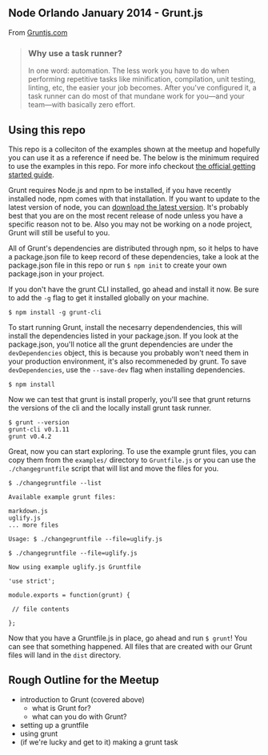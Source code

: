 ## Node Orlando January 2014 - Grunt.js

From [Gruntjs.com](http://gruntjs.com)

> ### Why use a task runner?
> In one word: automation. The less work you have to do when performing repetitive tasks like minification, compilation, unit testing, linting, etc, the easier your job becomes. After you've configured it, a task runner can do most of that mundane work for you—and your team—with basically zero effort.

## Using this repo

This repo is a colleciton of the examples shown at the meetup and hopefully you can use it as a reference if need be. The below is the minimum required to use the examples in this repo. For more info checkout [the official getting started guide](http://gruntjs.com/getting-started).

Grunt requires Node.js and npm to be installed, if you have recently installed node, npm comes with that installation. If you want to update to the latest version of node, you can [download the latest version](http://nodejs.org/download/). It's probably best that you are on the most recent release of node unless you have a specific reason not to be. Also you may not be working on a node project, Grunt will still be useful to you.

All of Grunt's dependencies are distributed through npm, so it helps to have a package.json file to keep record of these dependencies, take a look at the package.json file in this repo or run `$ npm init` to create your own package.json in your project. 

If you don't have the grunt CLI installed, go ahead and install it now. Be sure to add the `-g` flag to get it installed globally on your machine.

```
$ npm install -g grunt-cli
```

To start running Grunt, install the necesarry dependendencies, this will install the dependencies listed in your package.json. If you look at the package.json, you'll notice all the grunt dependencies are under the `devDependencies` object, this is because you probably won't need them in your production environment, it's also recommeneded by grunt. To save `devDependencies`,  use the `--save-dev` flag when installing dependencies.

```
$ npm install
```

Now we can test that grunt is install properly, you'll see that grunt returns the versions of the cli and the locally install grunt task runner.

```
$ grunt --version
grunt-cli v0.1.11
grunt v0.4.2
```

Great, now you can start exploring. To use the example grunt files, you can copy them from the `examples/` directory to `Gruntfile.js` or you can use the `./changegruntfile` script that will list and move the files for you.

```
$ ./changegruntfile --list

Available example grunt files:

markdown.js
uglify.js
... more files

Usage: $ ./changegruntfile --file=uglify.js

$ ./changegruntfile --file=uglify.js

Now using example uglify.js Gruntfile

'use strict';

module.exports = function(grunt) {

 // file contents	
		
};

```

Now that you have a Gruntfile.js in place, go ahead and run `$ grunt`! You can see that something happened. All files that are created with our Grunt files will land in the `dist` directory. 

## Rough Outline for the Meetup

- introduction to Grunt (covered above)
	- what is Grunt for?
	- what can you do with Grunt?
- setting up a gruntfile
- using grunt
- (if we're lucky and get to it) making a grunt task